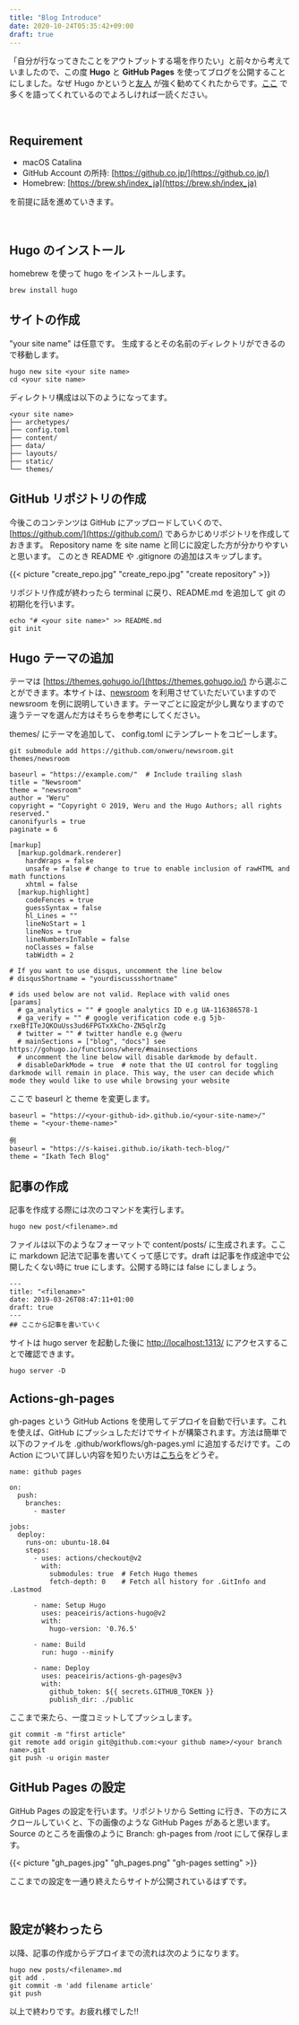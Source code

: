 ```yaml
---
title: "Blog Introduce"
date: 2020-10-24T05:35:42+09:00
draft: true
---
```


「自分が行なってきたことをアウトプットする場を作りたい」と前々から考えていましたので、この度 **Hugo** と **GitHub Pages** を使ってブログを公開することにしました。なぜ Hugo かというと[友人](https://peaceiris.com/) が強く勧めてくれたからです。[ここ](https://qiita.com/peaceiris/items/ef38cc2a4b5565d0dd7c) で多くを語ってくれているのでよろしければ一読ください。

​               


## Requirement

- macOS Catalina
- GitHub Account の所持: [https://github.co.jp/](https://github.co.jp/)
- Homebrew: [https://brew.sh/index_ja](https://brew.sh/index_ja)

を前提に話を進めていきます。        

​          

## Hugo のインストール

homebrew を使って hugo をインストールします。

```
brew install hugo
```



## サイトの作成

"your site name" は任意です。
生成するとその名前のディレクトリができるので移動します。

```
hugo new site <your site name>
cd <your site name>
```

ディレクトリ構成は以下のようになってます。

```
<your site name>
├── archetypes/
├── config.toml
├── content/
├── data/
├── layouts/
├── static/
└── themes/
```



## GitHub リポジトリの作成           

今後このコンテンツは GitHub にアップロードしていくので、[https://github.com/](https://github.com/) であらかじめリポジトリを作成しておきます。
Repository name を site name と同じに設定した方が分かりやすいと思います。
このとき README や .gitignore の追加はスキップします。

{{< picture "create_repo.jpg" "create_repo.jpg" "create repository" >}}

リポジトリ作成が終わったら terminal に戻り、README.md を追加して git の初期化を行います。

```
echo "# <your site name>" >> README.md
git init
```



## Hugo テーマの追加     

テーマは [https://themes.gohugo.io/](https://themes.gohugo.io/) から選ぶことができます。本サイトは、[newsroom](https://github.com/onweru/newsroom) を利用させていただいていますので newsroom を例に説明していきます。テーマごとに設定が少し異なりますので違うテーマを選んだ方はそちらを参考にしてください。

themes/ にテーマを追加して、 config.toml にテンプレートをコピーします。

```
git submodule add https://github.com/onweru/newsroom.git themes/newsroom
```

```
baseurl = "https://example.com/"  # Include trailing slash
title = "Newsroom"
theme = "newsroom"
author = "Weru"
copyright = "Copyright © 2019, Weru and the Hugo Authors; all rights reserved."
canonifyurls = true
paginate = 6

[markup]
  [markup.goldmark.renderer]
    hardWraps = false
    unsafe = false # change to true to enable inclusion of rawHTML and math functions
    xhtml = false
  [markup.highlight]
    codeFences = true
    guessSyntax = false
    hl_Lines = ""
    lineNoStart = 1
    lineNos = true
    lineNumbersInTable = false
    noClasses = false
    tabWidth = 2

# If you want to use disqus, uncomment the line below
# disqusShortname = "yourdiscussshortname"

# ids used below are not valid. Replace with valid ones
[params]
  # ga_analytics = "" # google analytics ID e.g UA-116386578-1
  # ga_verify = "" # google verification code e.g 5jb-rxeBfITeJQKOuUss3ud6FPGTxXkCho-ZN5qlrZg
  # twitter = "" # twitter handle e.g @weru
  # mainSections = ["blog", "docs"] see https://gohugo.io/functions/where/#mainsections
  # uncomment the line below will disable darkmode by default.
  # disableDarkMode = true  # note that the UI control for toggling darkmode will remain in place. This way, the user can decide which mode they would like to use while browsing your website
```

ここで baseurl と theme を変更します。　

```
baseurl = "https://<your-github-id>.github.io/<your-site-name>/"
theme = "<your-theme-name>"

例
baseurl = "https://s-kaisei.github.io/ikath-tech-blog/"
theme = "Ikath Tech Blog"
```



## 記事の作成

記事を作成する際には次のコマンドを実行します。

```
hugo new post/<filename>.md
```

ファイルは以下のようなフォーマットで content/posts/ に生成されます。ここに markdown 記法で記事を書いてくって感じです。draft は記事を作成途中で公開したくない時に true にします。公開する時には false にしましょう。

```
--- 
title: "<filename>" 
date: 2019-03-26T08:47:11+01:00 
draft: true 
---
## ここから記事を書いていく
```

サイトは hugo  server を起動した後に [http://localhost:1313/](http://localhost:1313/) にアクセスすることで確認できます。

```
hugo server -D
```



## Actions-gh-pages

gh-pages という GitHub Actions を使用してデプロイを自動で行います。これを使えば、GitHub にプッシュしただけでサイトが構築されます。方法は簡単で以下のファイルを .github/workflows/gh-pages.yml に追加するだけです。この Action について詳しい内容を知りたい方は[こちら](https://github.com/peaceiris/actions-gh-pages)をどうぞ。

```
name: github pages

on:
  push:
    branches:
      - master

jobs:
  deploy:
    runs-on: ubuntu-18.04
    steps:
      - uses: actions/checkout@v2
        with:
          submodules: true  # Fetch Hugo themes
          fetch-depth: 0    # Fetch all history for .GitInfo and .Lastmod

      - name: Setup Hugo
        uses: peaceiris/actions-hugo@v2
        with:
          hugo-version: '0.76.5'

      - name: Build
        run: hugo --minify

      - name: Deploy
        uses: peaceiris/actions-gh-pages@v3
        with:
          github_token: ${{ secrets.GITHUB_TOKEN }}
          publish_dir: ./public
```

ここまで来たら、一度コミットしてプッシュします。

```
git commit -m "first article"
git remote add origin git@github.com:<your github name>/<your branch name>.git
git push -u origin master
```

## GitHub Pages の設定

GitHub Pages の設定を行います。リポジトリから Setting に行き、下の方にスクロールしていくと、下の画像のような GitHub Pages があると思います。Source のところを画像のように Branch: gh-pages from /root にして保存します。

{{< picture "gh_pages.jpg" "gh_pages.png" "gh-pages setting" >}}

ここまでの設定を一通り終えたらサイトが公開されているはずです。

​      

## 設定が終わったら

以降、記事の作成からデプロイまでの流れは次のようになります。

```
hugo new posts/<filename>.md
git add .
git commit -m 'add filename article'
git push
```



以上で終わりです。お疲れ様でした!!